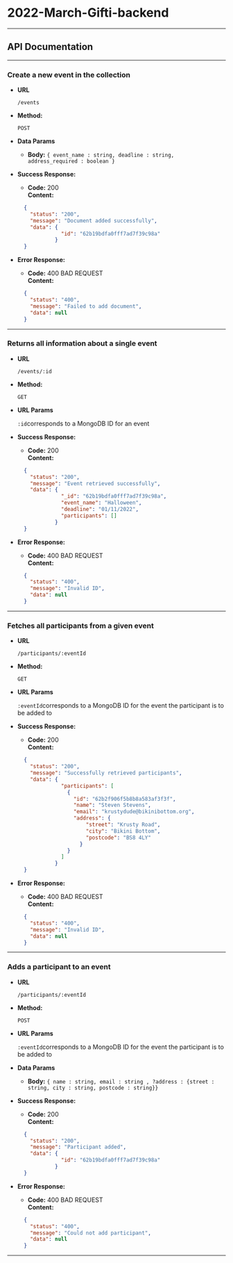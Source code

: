 # 2022-March-Gifti-backend

----
## API Documentation

----
### Create a new event in the collection

* **URL**

  `/events`

* **Method:**

  `POST` 

* **Data Params**

  * **Body:** `{ event_name : string, deadline : string, address_required : boolean }`

* **Success Response:**

    * **Code:** 200 <br />
      **Content:** <br />
    ```json
      {
        "status": "200",
        "message": "Document added successfully",
        "data": {
                  "id": "62b19bdfa0fff7ad7f39c98a"
                }
      }
    ```

    

* **Error Response:**

    * **Code:** 400 BAD REQUEST <br />
      **Content:** <br />
    ```json
      {
        "status": "400",
        "message": "Failed to add document",
        "data": null
      }
    ```

----
### Returns all information about a single event

* **URL**

  `/events/:id`

* **Method:**

  `GET`

* **URL Params**

   `:id`corresponds to a MongoDB ID for an event

* **Success Response:**

    * **Code:** 200 <br />
      **Content:** <br />
    ```json
      {
        "status": "200",
        "message": "Event retrieved successfully",
        "data": {
                  "_id": "62b19bdfa0fff7ad7f39c98a",
                  "event_name": "Halloween",
                  "deadline": "01/11/2022",
                  "participants": []
                }
      }
    ```



* **Error Response:**

    * **Code:** 400 BAD REQUEST <br />
      **Content:** <br />
    ```json
      {
        "status": "400",
        "message": "Invalid ID",
        "data": null
      }
    ```

----
### Fetches all participants from a given event

* **URL**

  `/participants/:eventId`

* **Method:**

  `GET`

* **URL Params**

  `:eventId`corresponds to a MongoDB ID for the event the participant is to be added to

* **Success Response:**

    * **Code:** 200 <br />
      **Content:** <br />
    ```json
      {
        "status": "200",
        "message": "Successfully retrieved participants",
        "data": {
                  "participants": [
                    {
                      "id": "62b2f906f5b8b8a583af3f3f",
                      "name": "Steven Stevens",
                      "email": "krustydude@bikinibottom.org",
                      "address": {
                          "street": "Krusty Road",
                          "city": "Bikini Bottom",
                          "postcode": "BS8 4LY"
                        }
                    }
                  ]
                }
      }
    ```



* **Error Response:**

    * **Code:** 400 BAD REQUEST <br />
      **Content:** <br />
    ```json
      {
        "status": "400",
        "message": "Invalid ID",
        "data": null
      }
    ```

----
### Adds a participant to an event

* **URL**

  `/participants/:eventId`

* **Method:**

  `POST`

* **URL Params**

  `:eventId`corresponds to a MongoDB ID for the event the participant is to be added to

* **Data Params**

    * **Body:** `{ name : string, email : string , ?address : {street : string, city : string, postcode : string}}`

* **Success Response:**

    * **Code:** 200 <br />
      **Content:** <br />
    ```json
      {
        "status": "200",
        "message": "Participant added",
        "data": {
                  "id": "62b19bdfa0fff7ad7f39c98a"
                }
      }
    ```



* **Error Response:**

    * **Code:** 400 BAD REQUEST <br />
      **Content:** <br />
    ```json
      {
        "status": "400",
        "message": "Could not add participant",
        "data": null
      }
    ```

----